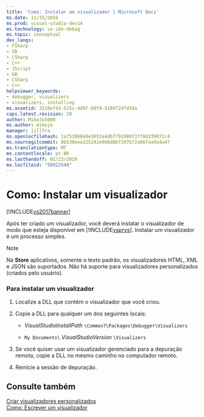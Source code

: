 ```yaml
---
title: 'Como: Instalar um visualizador | Microsoft Docs'
ms.date: 11/15/2016
ms.prod: visual-studio-dev14
ms.technology: vs-ide-debug
ms.topic: conceptual
dev_langs:
- FSharp
- VB
- CSharp
- C++
- JScript
- VB
- CSharp
- C++
helpviewer_keywords:
- debugger, visualizers
- visualizers, installing
ms.assetid: 3310ef43-515c-4d97-b0f9-51047247d3da
caps.latest.revision: 29
author: MikeJo5000
ms.author: mikejo
manager: jillfra
ms.openlocfilehash: 1a75386844e3653a4dbf791980737f8d339072c4
ms.sourcegitcommit: 8b538eea125241e9d6d8b7297b72a66faa9a4a47
ms.translationtype: MT
ms.contentlocale: pt-BR
ms.lasthandoff: 01/23/2019
ms.locfileid: "58922548"
---
```

# <a name="how-to-install-a-visualizer"></a>Como: Instalar um visualizador
[!INCLUDE[vs2017banner](../includes/vs2017banner.md)]

Após ter criado um visualizador, você deverá instalar o visualizador de modo que esteja disponível em [!INCLUDE[vsprvs](../includes/vsprvs-md.md)]. Instalar um visualizador é um processo simples.  
  
> [!NOTE]
>  Na **Store** aplicativos, somente o texto padrão, os visualizadores HTML, XML e JSON são suportados. Não há suporte para visualizadores personalizados (criados pelo usuário).  
  
### <a name="to-install-a-visualizer"></a>Para instalar um visualizador  
  
1.  Localize a DLL que contém o visualizador que você criou.  
  
2.  Copie a DLL para qualquer um dos seguintes locais:  
  
    -   *VisualStudioInstallPath* `\Common7\Packages\Debugger\Visualizers`  
  
    -   `My Documents\` *VisualStudioVersion* `\Visualizers`  
  
3.  Se você quiser usar um visualizador gerenciado para a depuração remota, copie a DLL no mesmo caminho no computador remoto.  
  
4.  Reinicie a sessão de depuração.  
  
## <a name="see-also"></a>Consulte também  
 [Criar visualizadores personalizados](../debugger/create-custom-visualizers-of-data.md)   
 [Como: Escrever um visualizador](../debugger/how-to-write-a-visualizer.md)
